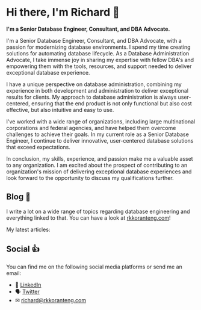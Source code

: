 # Hi there, I'm Richard 👋

<strong>I'm a Senior Database Engineer, Consultant, and DBA Advocate.</strong>

I'm a Senior Database Engineer, Consultant, and DBA Advocate, with a passion for modernizing database environments. I spend my time creating solutions for automating database lifecycle. As a Database Administration Advocate, I take immense joy in sharing my expertise with fellow DBA's and empowering them with the tools, resources, and support needed to deliver exceptional database experience.

I have a unique perspective on database administration, combining my experience in both development and administration to deliver exceptional results for clients. My approach to database administration is always user-centered, ensuring that the end product is not only functional but also cost effective, but also intuitive and easy to use.

I've worked with a wide range of organizations, including large multinational corporations and federal agencies, and have helped them overcome challenges to achieve their goals. In my current role as a Senior Database Engineer, I continue to deliver innovative, user-centered database solutions that exceed expectations.

In conclusion, my skills, experience, and passion make me a valuable asset to any organization. I am excited about the prospect of contributing to an organization's mission of delivering exceptional database experiences and look forward to the opportunity to discuss my qualifications further.

## Blog 📝
I write a lot on a wide range of topics regarding database engineering and everything linked to that. You can have a look at [rkkoranteng.com](https://www.rkkoranteng.com)!

My latest articles:

## Social 👍
You can find me on the following social media platforms or send me an email:
* 👔  [LinkedIn](https://www.linkedin.com/in/richard-koranteng-20942a125?trk=prof-samename-name)
* 🗣  [Twitter](https://twitter.com/RKKoranteng)
* ✉  [richard@rkkoranteng.com](mailto:richard@rkkoranteng.com)
